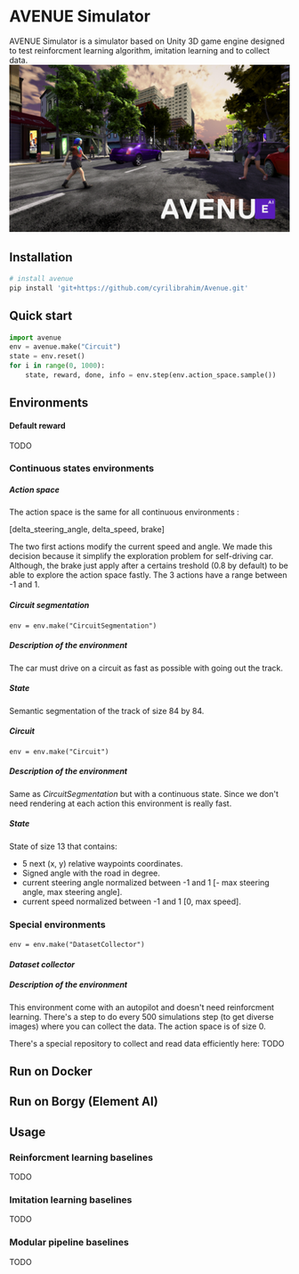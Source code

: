 # AVENUE Simulator

AVENUE Simulator is a simulator based on Unity 3D game engine designed to test reinforcment learning algorithm, imitation learning and to collect data.
![Alt text](images/AVENUE.jpg?raw=true "Title")

## Installation
```bash
# install avenue
pip install 'git+https://github.com/cyrilibrahim/Avenue.git'
```
## Quick start

```python
import avenue
env = avenue.make("Circuit")
state = env.reset()
for i in range(0, 1000):
    state, reward, done, info = env.step(env.action_space.sample())
```

## Environments

#### Default reward

TODO

### Continuous states environments

##### Action space

The action space is the same for all continuous environments : 

[delta_steering_angle, delta_speed, brake]

The two first actions modify the current speed and angle. We made this decision because it simplify the exploration 
problem for self-driving car. Although, the brake just apply after a certains treshold (0.8 by default) to be able to
explore the action space fastly. 
The 3 actions have a range between -1 and 1.  
 

#### *Circuit segmentation*
``` env = env.make("CircuitSegmentation") ```

##### Description of the environment
The car must drive on a circuit as fast as possible with going out the track.
##### State
Semantic segmentation of the track of size 84 by 84. 

#### *Circuit*
``` env = env.make("Circuit") ```
##### Description of the environment
Same as *CircuitSegmentation* but with a continuous state. Since we don't need rendering at each action this environment is really
fast. 
##### State

State of size 13 that contains:
 <ul>
    <li>5 next (x, y) relative waypoints coordinates.</li>
    <li>Signed angle with the road in degree.</li>
    <li>current steering angle normalized between -1 and 1 [- max steering angle, max steering angle].</li>
    <li>current speed normalized between -1 and 1 [0, max speed].</li>
 </ul>


### Special environments
``` env = env.make("DatasetCollector") ```
#### *Dataset collector*
##### Description of the environment
This environment come with an autopilot and doesn't need reinforcment learning. There's a 
step to do every 500 simulations step (to get diverse images) where you can collect the data. The action space is of size 0. 

There's a special repository to collect and read data efficiently here: 
TODO

## Run on Docker

## Run on Borgy (Element AI)

## Usage

### Reinforcment learning baselines

TODO

### Imitation learning baselines

TODO

### Modular pipeline baselines

TODO